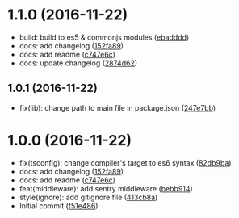 <a name="1.1.0"></a>
# 1.1.0 (2016-11-22)

* build: build to es5 & commonjs modules ([ebadddd](https://github.com/auru/redux-sentry/commit/ebadddd))
* docs: add changelog ([152fa89](https://github.com/auru/redux-sentry/commit/152fa89))
* docs: add readme ([c747e6c](https://github.com/auru/redux-sentry/commit/c747e6c))
* docs: update changelog ([2874d62](https://github.com/auru/redux-sentry/commit/2874d62))



<a name="1.0.1"></a>
## 1.0.1 (2016-11-22)

* fix(lib): change path to main file in package.json ([247e7bb](https://github.com/auru/redux-sentry/commit/247e7bb))



<a name="1.0.0"></a>
# 1.0.0 (2016-11-22)

* fix(tsconfig): change compiler's target to es6 syntax ([82db9ba](https://github.com/auru/redux-sentry/commit/82db9ba))
* docs: add changelog ([152fa89](https://github.com/auru/redux-sentry/commit/152fa89))
* docs: add readme ([c747e6c](https://github.com/auru/redux-sentry/commit/c747e6c))
* feat(middleware): add sentry middleware ([bebb914](https://github.com/auru/redux-sentry/commit/bebb914))
* style(ignore): add gitignore file ([413cb8a](https://github.com/auru/redux-sentry/commit/413cb8a))
* Initial commit ([f51e486](https://github.com/auru/redux-sentry/commit/f51e486))



